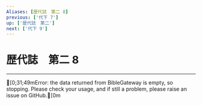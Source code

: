 ```yaml
---
Aliases: [歴代誌　第二 8]
previous: ['代下 7']
up: ['歴代誌　第二']
next: ['代下 9']
---
```

# 歴代誌　第二 8

***
[0;31;49mError: the data returned from BibleGateway is empty, so stopping. Please check your usage, and if still a problem, please raise an issue on GitHub.[0m
